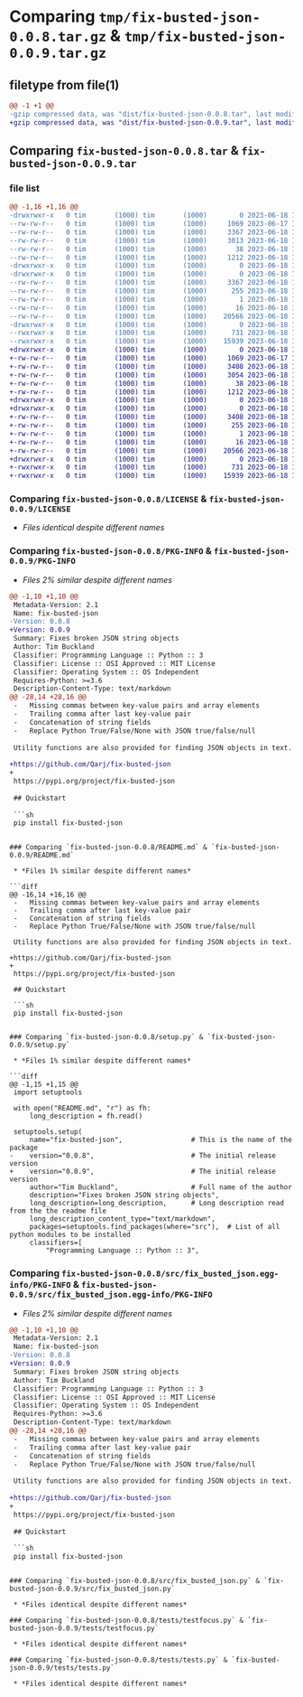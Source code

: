 # Comparing `tmp/fix-busted-json-0.0.8.tar.gz` & `tmp/fix-busted-json-0.0.9.tar.gz`

## filetype from file(1)

```diff
@@ -1 +1 @@
-gzip compressed data, was "dist/fix-busted-json-0.0.8.tar", last modified: Sun Jun 18 12:58:23 2023, max compression
+gzip compressed data, was "dist/fix-busted-json-0.0.9.tar", last modified: Sun Jun 18 13:00:55 2023, max compression
```

## Comparing `fix-busted-json-0.0.8.tar` & `fix-busted-json-0.0.9.tar`

### file list

```diff
@@ -1,16 +1,16 @@
-drwxrwxr-x   0 tim       (1000) tim       (1000)        0 2023-06-18 12:58:23.000000 fix-busted-json-0.0.8/
--rw-rw-r--   0 tim       (1000) tim       (1000)     1069 2023-06-17 15:46:10.000000 fix-busted-json-0.0.8/LICENSE
--rw-rw-r--   0 tim       (1000) tim       (1000)     3367 2023-06-18 12:58:23.000000 fix-busted-json-0.0.8/PKG-INFO
--rw-rw-r--   0 tim       (1000) tim       (1000)     3013 2023-06-18 12:56:37.000000 fix-busted-json-0.0.8/README.md
--rw-rw-r--   0 tim       (1000) tim       (1000)       38 2023-06-18 12:58:23.000000 fix-busted-json-0.0.8/setup.cfg
--rw-rw-r--   0 tim       (1000) tim       (1000)     1212 2023-06-18 12:57:03.000000 fix-busted-json-0.0.8/setup.py
-drwxrwxr-x   0 tim       (1000) tim       (1000)        0 2023-06-18 12:58:23.000000 fix-busted-json-0.0.8/src/
-drwxrwxr-x   0 tim       (1000) tim       (1000)        0 2023-06-18 12:58:23.000000 fix-busted-json-0.0.8/src/fix_busted_json.egg-info/
--rw-rw-r--   0 tim       (1000) tim       (1000)     3367 2023-06-18 12:58:23.000000 fix-busted-json-0.0.8/src/fix_busted_json.egg-info/PKG-INFO
--rw-rw-r--   0 tim       (1000) tim       (1000)      255 2023-06-18 12:58:23.000000 fix-busted-json-0.0.8/src/fix_busted_json.egg-info/SOURCES.txt
--rw-rw-r--   0 tim       (1000) tim       (1000)        1 2023-06-18 12:58:23.000000 fix-busted-json-0.0.8/src/fix_busted_json.egg-info/dependency_links.txt
--rw-rw-r--   0 tim       (1000) tim       (1000)       16 2023-06-18 12:58:23.000000 fix-busted-json-0.0.8/src/fix_busted_json.egg-info/top_level.txt
--rw-rw-r--   0 tim       (1000) tim       (1000)    20566 2023-06-18 12:08:01.000000 fix-busted-json-0.0.8/src/fix_busted_json.py
-drwxrwxr-x   0 tim       (1000) tim       (1000)        0 2023-06-18 12:58:23.000000 fix-busted-json-0.0.8/tests/
--rwxrwxr-x   0 tim       (1000) tim       (1000)      731 2023-06-18 12:11:37.000000 fix-busted-json-0.0.8/tests/testfocus.py
--rwxrwxr-x   0 tim       (1000) tim       (1000)    15939 2023-06-18 12:11:29.000000 fix-busted-json-0.0.8/tests/tests.py
+drwxrwxr-x   0 tim       (1000) tim       (1000)        0 2023-06-18 13:00:55.000000 fix-busted-json-0.0.9/
+-rw-rw-r--   0 tim       (1000) tim       (1000)     1069 2023-06-17 15:46:10.000000 fix-busted-json-0.0.9/LICENSE
+-rw-rw-r--   0 tim       (1000) tim       (1000)     3408 2023-06-18 13:00:55.000000 fix-busted-json-0.0.9/PKG-INFO
+-rw-rw-r--   0 tim       (1000) tim       (1000)     3054 2023-06-18 13:00:28.000000 fix-busted-json-0.0.9/README.md
+-rw-rw-r--   0 tim       (1000) tim       (1000)       38 2023-06-18 13:00:55.000000 fix-busted-json-0.0.9/setup.cfg
+-rw-rw-r--   0 tim       (1000) tim       (1000)     1212 2023-06-18 13:00:50.000000 fix-busted-json-0.0.9/setup.py
+drwxrwxr-x   0 tim       (1000) tim       (1000)        0 2023-06-18 13:00:55.000000 fix-busted-json-0.0.9/src/
+drwxrwxr-x   0 tim       (1000) tim       (1000)        0 2023-06-18 13:00:55.000000 fix-busted-json-0.0.9/src/fix_busted_json.egg-info/
+-rw-rw-r--   0 tim       (1000) tim       (1000)     3408 2023-06-18 13:00:55.000000 fix-busted-json-0.0.9/src/fix_busted_json.egg-info/PKG-INFO
+-rw-rw-r--   0 tim       (1000) tim       (1000)      255 2023-06-18 13:00:55.000000 fix-busted-json-0.0.9/src/fix_busted_json.egg-info/SOURCES.txt
+-rw-rw-r--   0 tim       (1000) tim       (1000)        1 2023-06-18 13:00:55.000000 fix-busted-json-0.0.9/src/fix_busted_json.egg-info/dependency_links.txt
+-rw-rw-r--   0 tim       (1000) tim       (1000)       16 2023-06-18 13:00:55.000000 fix-busted-json-0.0.9/src/fix_busted_json.egg-info/top_level.txt
+-rw-rw-r--   0 tim       (1000) tim       (1000)    20566 2023-06-18 12:08:01.000000 fix-busted-json-0.0.9/src/fix_busted_json.py
+drwxrwxr-x   0 tim       (1000) tim       (1000)        0 2023-06-18 13:00:55.000000 fix-busted-json-0.0.9/tests/
+-rwxrwxr-x   0 tim       (1000) tim       (1000)      731 2023-06-18 12:11:37.000000 fix-busted-json-0.0.9/tests/testfocus.py
+-rwxrwxr-x   0 tim       (1000) tim       (1000)    15939 2023-06-18 12:11:29.000000 fix-busted-json-0.0.9/tests/tests.py
```

### Comparing `fix-busted-json-0.0.8/LICENSE` & `fix-busted-json-0.0.9/LICENSE`

 * *Files identical despite different names*

### Comparing `fix-busted-json-0.0.8/PKG-INFO` & `fix-busted-json-0.0.9/PKG-INFO`

 * *Files 2% similar despite different names*

```diff
@@ -1,10 +1,10 @@
 Metadata-Version: 2.1
 Name: fix-busted-json
-Version: 0.0.8
+Version: 0.0.9
 Summary: Fixes broken JSON string objects
 Author: Tim Buckland
 Classifier: Programming Language :: Python :: 3
 Classifier: License :: OSI Approved :: MIT License
 Classifier: Operating System :: OS Independent
 Requires-Python: >=3.6
 Description-Content-Type: text/markdown
@@ -28,14 +28,16 @@
 -   Missing commas between key-value pairs and array elements
 -   Trailing comma after last key-value pair
 -   Concatenation of string fields
 -   Replace Python True/False/None with JSON true/false/null
 
 Utility functions are also provided for finding JSON objects in text.
 
+https://github.com/Qarj/fix-busted-json
+
 https://pypi.org/project/fix-busted-json
 
 ## Quickstart
 
 ```sh
 pip install fix-busted-json
 ```
```

### Comparing `fix-busted-json-0.0.8/README.md` & `fix-busted-json-0.0.9/README.md`

 * *Files 1% similar despite different names*

```diff
@@ -16,14 +16,16 @@
 -   Missing commas between key-value pairs and array elements
 -   Trailing comma after last key-value pair
 -   Concatenation of string fields
 -   Replace Python True/False/None with JSON true/false/null
 
 Utility functions are also provided for finding JSON objects in text.
 
+https://github.com/Qarj/fix-busted-json
+
 https://pypi.org/project/fix-busted-json
 
 ## Quickstart
 
 ```sh
 pip install fix-busted-json
 ```
```

### Comparing `fix-busted-json-0.0.8/setup.py` & `fix-busted-json-0.0.9/setup.py`

 * *Files 1% similar despite different names*

```diff
@@ -1,15 +1,15 @@
 import setuptools
 
 with open("README.md", "r") as fh:
     long_description = fh.read()
 
 setuptools.setup(
     name="fix-busted-json",                 # This is the name of the package
-    version="0.0.8",                        # The initial release version
+    version="0.0.9",                        # The initial release version
     author="Tim Buckland",                  # Full name of the author
     description="Fixes broken JSON string objects",
     long_description=long_description,      # Long description read from the the readme file
     long_description_content_type="text/markdown",
     packages=setuptools.find_packages(where="src"),  # List of all python modules to be installed
     classifiers=[
         "Programming Language :: Python :: 3",
```

### Comparing `fix-busted-json-0.0.8/src/fix_busted_json.egg-info/PKG-INFO` & `fix-busted-json-0.0.9/src/fix_busted_json.egg-info/PKG-INFO`

 * *Files 2% similar despite different names*

```diff
@@ -1,10 +1,10 @@
 Metadata-Version: 2.1
 Name: fix-busted-json
-Version: 0.0.8
+Version: 0.0.9
 Summary: Fixes broken JSON string objects
 Author: Tim Buckland
 Classifier: Programming Language :: Python :: 3
 Classifier: License :: OSI Approved :: MIT License
 Classifier: Operating System :: OS Independent
 Requires-Python: >=3.6
 Description-Content-Type: text/markdown
@@ -28,14 +28,16 @@
 -   Missing commas between key-value pairs and array elements
 -   Trailing comma after last key-value pair
 -   Concatenation of string fields
 -   Replace Python True/False/None with JSON true/false/null
 
 Utility functions are also provided for finding JSON objects in text.
 
+https://github.com/Qarj/fix-busted-json
+
 https://pypi.org/project/fix-busted-json
 
 ## Quickstart
 
 ```sh
 pip install fix-busted-json
 ```
```

### Comparing `fix-busted-json-0.0.8/src/fix_busted_json.py` & `fix-busted-json-0.0.9/src/fix_busted_json.py`

 * *Files identical despite different names*

### Comparing `fix-busted-json-0.0.8/tests/testfocus.py` & `fix-busted-json-0.0.9/tests/testfocus.py`

 * *Files identical despite different names*

### Comparing `fix-busted-json-0.0.8/tests/tests.py` & `fix-busted-json-0.0.9/tests/tests.py`

 * *Files identical despite different names*

